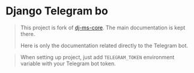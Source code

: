 # Django Telegram bo


> This project is fork of [dj-ms-core](https://github.com/dj-ms/dj-ms-core).
> The main documentation is kept there.
> 
> Here is only the documentation related directly to the Telegram bot.


> When setting up project, just add `TELEGRAM_TOKEN` environment variable with your Telegram bot token.

